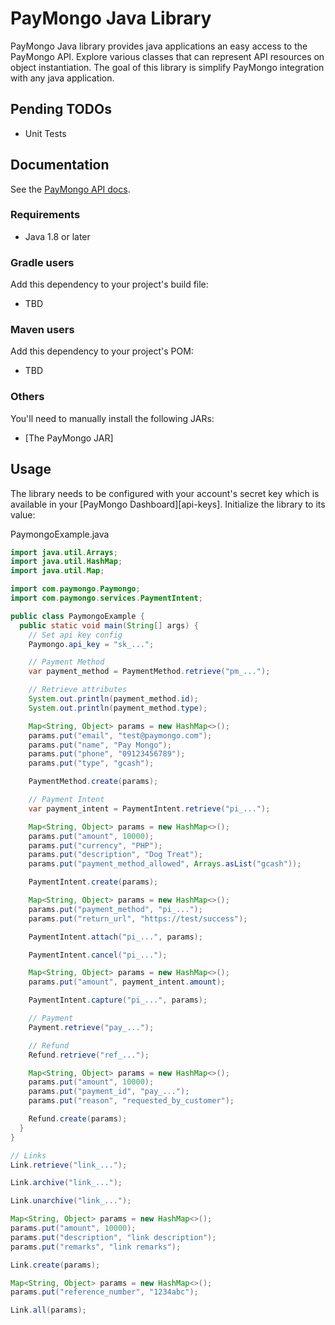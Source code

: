 # PayMongo Java Library
PayMongo Java library provides java applications an easy access to the PayMongo API. Explore various classes that can represent API resources on object instantiation. The goal of this library is simplify PayMongo integration with any java application.

## Pending TODOs

- Unit Tests

## Documentation

See the [PayMongo API docs](https://developers.paymongo.com/reference/getting-started-with-your-api).

### Requirements

- Java 1.8 or later

### Gradle users

Add this dependency to your project's build file:
 - TBD

### Maven users

Add this dependency to your project's POM:
 - TBD

### Others

You'll need to manually install the following JARs:

- [The PayMongo JAR]<link>

## Usage

The library needs to be configured with your account's secret key which is
available in your [PayMongo Dashboard][api-keys]. Initialize the library to its
value:

PaymongoExample.java

```java
import java.util.Arrays;
import java.util.HashMap;
import java.util.Map;

import com.paymongo.Paymongo;
import com.paymongo.services.PaymentIntent;

public class PaymongoExample {
  public static void main(String[] args) {
    // Set api key config
    Paymongo.api_key = "sk_...";

    // Payment Method
    var payment_method = PaymentMethod.retrieve("pm_...");

    // Retrieve attributes
    System.out.println(payment_method.id);
    System.out.println(payment_method.type);

    Map<String, Object> params = new HashMap<>();
    params.put("email", "test@paymongo.com");
    params.put("name", "Pay Mongo");
    params.put("phone", "09123456789");
    params.put("type", "gcash");

    PaymentMethod.create(params);

    // Payment Intent
    var payment_intent = PaymentIntent.retrieve("pi_...");

    Map<String, Object> params = new HashMap<>();
    params.put("amount", 10000);
    params.put("currency", "PHP");
    params.put("description", "Dog Treat");
    params.put("payment_method_allowed", Arrays.asList("gcash"));

    PaymentIntent.create(params);

    Map<String, Object> params = new HashMap<>();
    params.put("payment_method", "pi_...");
    params.put("return_url", "https://test/success");

    PaymentIntent.attach("pi_...", params);

    PaymentIntent.cancel("pi_...");

    Map<String, Object> params = new HashMap<>();
    params.put("amount", payment_intent.amount);

    PaymentIntent.capture("pi_...", params);

    // Payment
    Payment.retrieve("pay_...");

    // Refund
    Refund.retrieve("ref_...");

    Map<String, Object> params = new HashMap<>();
    params.put("amount", 10000);
    params.put("payment_id", "pay_...");
    params.put("reason", "requested_by_customer");

    Refund.create(params);
  }
}

```

```java
// Links
Link.retrieve("link_...");

Link.archive("link_...");

Link.unarchive("link_...");

Map<String, Object> params = new HashMap<>();
params.put("amount", 10000);
params.put("description", "link description");
params.put("remarks", "link remarks");

Link.create(params);

Map<String, Object> params = new HashMap<>();
params.put("reference_number", "1234abc");

Link.all(params);
```
